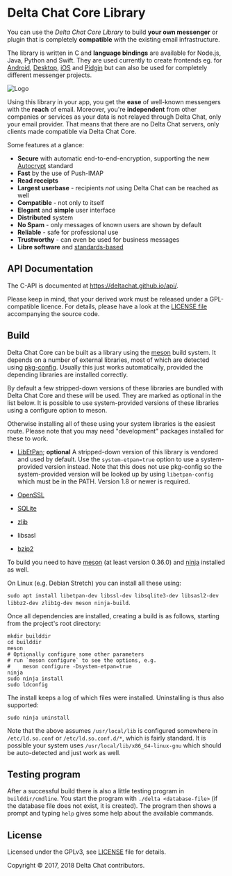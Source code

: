 Delta Chat Core Library
================================================================================

You can use the _Delta Chat Core Library_ to build **your own messenger** or
plugin that is completely **compatible** with the existing email infrastructure.

The library is written in C and **language bindings** are available for
Node.js, Java, Python and Swift. They are used currently to create frontends eg. for
[Android](https://github.com/deltachat/deltachat-android),
[Desktop](https://github.com/deltachat/deltachat-desktion),
[iOS](https://github.com/deltachat/deltachat-ios) and
[Pidgin](https://gitlab.com/lupine/purple-plugin-delta)
but can also be used for completely different messenger projects.

![Logo](https://delta.chat/assets/features/start-img4.png)

Using this library in your app, you get the **ease** of well-known messengers
with the **reach** of email. Moreover, you're **independent** from other companies or
services as your data is not relayed through Delta Chat, only your email
provider. That means that there are no Delta Chat servers, only clients made compatible via Delta Chat Core.

Some features at a glance:

- **Secure** with automatic end-to-end-encryption, supporting the new
  [Autocrypt](https://autocrypt.org/) standard
- **Fast** by the use of Push-IMAP
- **Read receipts**
- **Largest userbase** - recipients _not_ using Delta Chat can be reached as well
- **Compatible** - not only to itself
- **Elegant** and **simple** user interface
- **Distributed** system
- **No Spam** - only messages of known users are shown by default
- **Reliable** - safe for professional use
- **Trustworthy** - can even be used for business messages
- **Libre software** and [standards-based](https://delta.chat/en/standards)


API Documentation
--------------------------------------------------------------------------------

The C-API is documented at <https://deltachat.github.io/api/>.

Please keep in mind, that your derived work must be released under a
GPL-compatible licence.  For details, please have a look at the [LICENSE file](https://github.com/deltachat/deltachat-core/blob/master/LICENSE) accompanying the source code.


Build
--------------------------------------------------------------------------------

Delta Chat Core can be built as a library using the
[meson](http://mesonbuild.com) build system. It depends on a number
of external libraries, most of which are detected using
[pkg-config](https://www.freedesktop.org/wiki/Software/pkg-config/).
Usually this just works automatically, provided the depending libraries are
installed correctly.

By default a few stripped-down versions of these libraries are bundled
with Delta Chat Core and these will be used.  They are marked as
optional in the list below.  It is possible to use system-provided
versions of these libraries using a configure option to meson.

Otherwise installing all of these using your system libraries is the
easiest route.  Please note that you may need "development" packages
installed for these to work.

- [LibEtPan](https://github.com/dinhviethoa/libetpan); **optional** A
  stripped-down version of this library is vendored and used by
  default.  Use the `system-etpan=true` option to use a
  system-provided version instead.  Note that this does not use
  pkg-config so the system-provided version will be looked up by using
  `libetpan-config` which must be in the PATH.  Version 1.8 or newer
  is required.

- [OpenSSL](https://www.openssl.org/)

- [SQLite](https://sqlite.org/)

- [zlib](https://zlib.net)

- libsasl

- [bzip2](http://bzip.org)

To build you need to have [meson](http://mesonbuild.com) (at least version 0.36.0) and
[ninja](https://ninja-build.org) installed as well.

On Linux (e.g. Debian Stretch) you can install all these using:

`sudo apt install libetpan-dev libssl-dev libsqlite3-dev libsasl2-dev libbz2-dev zlib1g-dev meson ninja-build`.

Once all dependencies are installed, creating a build is as follows,
starting from the project's root directory:

```
mkdir builddir
cd builddir
meson
# Optionally configure some other parameters
# run `meson configure` to see the options, e.g.
#    meson configure -Dsystem-etpan=true
ninja
sudo ninja install
sudo ldconfig
```

The install keeps a log of which files were installed. Uninstalling
is thus also supported:
```
sudo ninja uninstall
```

Note that the above assumes `/usr/local/lib` is configured somewhere
in `/etc/ld.so.conf` or `/etc/ld.so.conf.d/*`, which is fairly
standard.  It is possible your system uses
`/usr/local/lib/x86_64-linux-gnu` which should be auto-detected and
just work as well.


Testing program
--------------------------------------------------------------------------------

After a successful build there is also a little testing program in `builddir/cmdline`.
You start the program with `./delta <database-file>`
(if the database file does not exist, it is created).
The program then shows a prompt and typing `help` gives some help about the available commands.


License
--------------------------------------------------------------------------------

Licensed under the GPLv3, see [LICENSE](./LICENSE) file for details.

Copyright © 2017, 2018 Delta Chat contributors.
